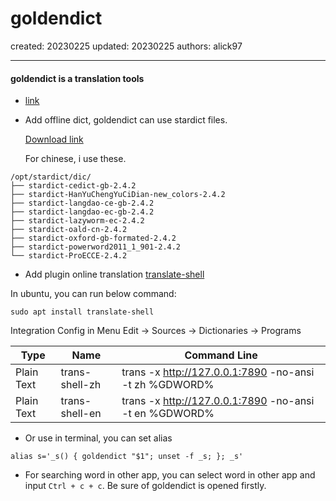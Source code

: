 # goldendict

created: 20230225 updated: 20230225 authors: alick97

---

#### goldendict is a translation tools
- [link](https://github.com/goldendict/goldendict)
- Add offline dict, goldendict can use stardict files.

   [Download link](http://download.huzheng.org/)

   For chinese, i use these.
```
/opt/stardict/dic/
├── stardict-cedict-gb-2.4.2
├── stardict-HanYuChengYuCiDian-new_colors-2.4.2
├── stardict-langdao-ce-gb-2.4.2
├── stardict-langdao-ec-gb-2.4.2
├── stardict-lazyworm-ec-2.4.2
├── stardict-oald-cn-2.4.2
├── stardict-oxford-gb-formated-2.4.2
├── stardict-powerword2011_1_901-2.4.2
└── stardict-ProECCE-2.4.2
```
- Add plugin online translation [translate-shell](https://github.com/soimort/translate-shell)

In ubuntu, you can run below command:
```
sudo apt install translate-shell
```
Integration
  Config in Menu Edit -> Sources -> Dictionaries -> Programs
  
  |Type| Name| Command Line|
  |--|--|--|
  |Plain Text|trans-shell-zh|trans -x http://127.0.0.1:7890 -no-ansi -t zh  %GDWORD%|
  |Plain Text|trans-shell-en|trans -x http://127.0.0.1:7890 -no-ansi -t en  %GDWORD%|
  
- Or use in terminal, you can set alias
```
alias s='_s() { goldendict "$1"; unset -f _s; }; _s'
```
- For searching word in other app, you can select word in other app and input ```Ctrl + c + c```. Be sure of goldendict is opened firstly. 